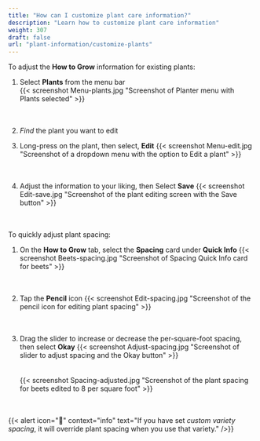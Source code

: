 ```yaml
---
title: "How can I customize plant care information?"
description: "Learn how to customize plant care information"
weight: 307
draft: false
url: "plant-information/customize-plants"
---
```


To adjust the **How to Grow** information for existing plants:

1. Select **Plants** from the menu bar<br />
{{< screenshot Menu-plants.jpg "Screenshot of Planter menu with Plants selected" >}}<br /><br /><br />

2. *Find* the plant you want to edit

3. Long-press on the plant, then select, **Edit**
{{< screenshot Menu-edit.jpg "Screenshot of a dropdown menu with the option to Edit a plant" >}}<br /><br /><br />

4. Adjust the information to your liking, then Select **Save**
{{< screenshot Edit-save.jpg "Screenshot of the plant editing screen with the Save button" >}}<br /><br /><br />


To quickly adjust plant spacing:
1. On the **How to Grow** tab, select the **Spacing** card under **Quick Info**
{{< screenshot Beets-spacing.jpg "Screenshot of Spacing Quick Info card for beets" >}}<br /><br /><br />

2. Tap the **Pencil** icon
{{< screenshot Edit-spacing.jpg "Screenshot of the pencil icon for editing plant spacing" >}}<br /><br /><br />

3. Drag the slider to increase or decrease the per-square-foot spacing, then select **Okay**
{{< screenshot Adjust-spacing.jpg "Screenshot of slider to adjust spacing and the Okay button" >}}<br /><br /><br />
{{< screenshot Spacing-adjusted.jpg "Screenshot of the plant spacing for beets edited to 8 per square foot" >}}<br /><br /><br />

{{< alert icon="🍅" context="info" text="If you have set *custom variety spacing*, it will override plant spacing when you use that variety." />}}
